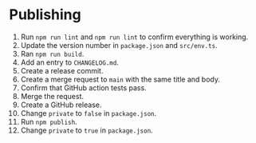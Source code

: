 # Publishing

1. Run `npm run lint` and `npm run lint` to confirm everything is working.
2. Update the version number in `package.json` and `src/env.ts`.
3. Ran `npm run build`.
4. Add an entry to `CHANGELOG.md`.
5. Create a release commit.
6. Create a merge request to `main` with the same title and body.
7. Confirm that GitHub action tests pass.
8. Merge the request.
9. Create a GitHub release.
10. Change `private` to `false` in `package.json`.
11. Run `npm publish`.
12. Change `private` to `true` in `package.json`.
